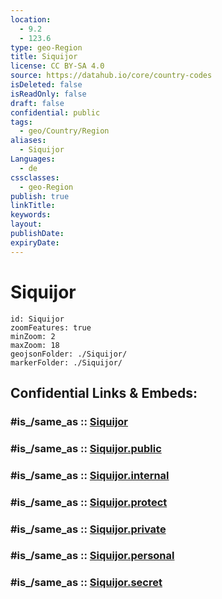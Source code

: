 ```yaml
---
location:
  - 9.2
  - 123.6
type: geo-Region
title: Siquijor
license: CC BY-SA 4.0
source: https://datahub.io/core/country-codes
isDeleted: false
isReadOnly: false
draft: false
confidential: public
tags:
  - geo/Country/Region
aliases:
  - Siquijor
Languages:
  - de
cssclasses:
  - geo-Region
publish: true
linkTitle:
keywords:
layout:
publishDate:
expiryDate:
---
```


# Siquijor

```leaflet
id: Siquijor
zoomFeatures: true 
minZoom: 2 
maxZoom: 18
geojsonFolder: ./Siquijor/
markerFolder: ./Siquijor/
```


## Confidential Links & Embeds: 

### #is_/same_as :: [Siquijor](/_Standards/Earth/Continent/Asia/Asia~South~East/Malay_Archipelago/Philippines/Regions~Philippines/Siquijor.md) 

### #is_/same_as :: [Siquijor.public](/_public/Earth/Continent/Asia/Asia~South~East/Malay_Archipelago/Philippines/Regions~Philippines/Siquijor.public.md) 

### #is_/same_as :: [Siquijor.internal](/_internal/Earth/Continent/Asia/Asia~South~East/Malay_Archipelago/Philippines/Regions~Philippines/Siquijor.internal.md) 

### #is_/same_as :: [Siquijor.protect](/_protect/Earth/Continent/Asia/Asia~South~East/Malay_Archipelago/Philippines/Regions~Philippines/Siquijor.protect.md) 

### #is_/same_as :: [Siquijor.private](/_private/Earth/Continent/Asia/Asia~South~East/Malay_Archipelago/Philippines/Regions~Philippines/Siquijor.private.md) 

### #is_/same_as :: [Siquijor.personal](/_personal/Earth/Continent/Asia/Asia~South~East/Malay_Archipelago/Philippines/Regions~Philippines/Siquijor.personal.md) 

### #is_/same_as :: [Siquijor.secret](/_secret/Earth/Continent/Asia/Asia~South~East/Malay_Archipelago/Philippines/Regions~Philippines/Siquijor.secret.md)

